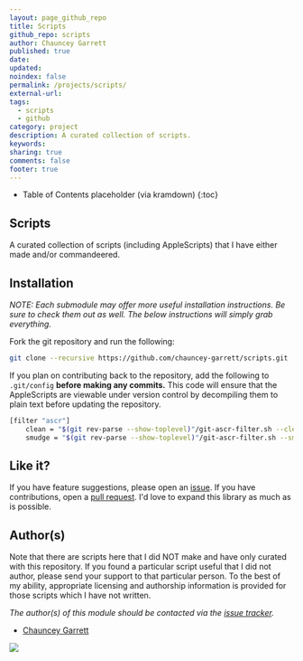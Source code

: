 ```yaml
---
layout: page_github_repo
title: Scripts
github_repo: scripts
author: Chauncey Garrett
published: true
date:
updated:
noindex: false
permalink: /projects/scripts/
external-url:
tags:
  - scripts
  - github
category: project
description: A curated collection of scripts.
keywords:
sharing: true
comments: false
footer: true
---
```


* Table of Contents placeholder (via kramdown)
{:toc}

## Scripts

A curated collection of scripts (including AppleScripts) that I have either made and/or commandeered.

## Installation

*NOTE: Each submodule may offer more useful installation instructions. Be sure to check them out as well. The below instructions will simply grab everything.*

Fork the git repository and run the following:

```sh
git clone --recursive https://github.com/chauncey-garrett/scripts.git
```

If you plan on contributing back to the repository, add the following to `.git/config` **before making any commits.** This code will ensure that the AppleScripts are viewable under version control by decompiling them to plain text before updating the repository.

```sh
[filter "ascr"]
	clean = "$(git rev-parse --show-toplevel)"/git-ascr-filter.sh --clean %f
	smudge = "$(git rev-parse --show-toplevel)"/git-ascr-filter.sh --smudge %f"
```

## Like it?

If you have feature suggestions, please open an [issue](https://github.com/chauncey-garrett/scripts/issues "chauncey-garrett/scripts/issues"). If you have contributions, open a [pull request](https://github.com/chauncey-garrett/scripts/pulls "chauncey-garrett/scripts/pulls"). I'd love to expand this library as much as is possible.

## Author(s)

Note that there are scripts here that I did NOT make and have only curated with this repository. If you found a particular script useful that I did not author, please send your support to that particular person. To the best of my ability, appropriate licensing and authorship information is provided for those scripts which I have not written.

*The author(s) of this module should be contacted via the [issue tracker](https://github.com/chauncey-garrett/scripts/issues "chauncey-garrett/scripts/issues").*

  - [Chauncey Garrett](https://github.com/chauncey-garrett "chauncey-garrett")

[![]({{page.url}}img/tip.gif)](http://chauncey.io/reader-support/)
